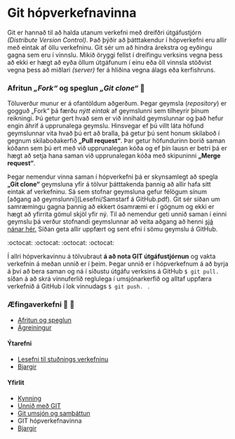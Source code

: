 # Git hópverkefnavinna 

Git er hannað til að halda utanum verkefni með dreifðri útgáfustjórn _(Distribute Version Control)_. Það þýðir að þátttakendur í hópverkefni eru allir með eintak af öllu verkefninu. Git sér um að hindra árekstra og eyðingu gagna sem eru í vinnslu. Mikið öryggi fellst í dreifingu verksins vegna þess að ekki er hægt að eyða öllum útgáfunum í einu eða öll vinnsla stöðvist vegna þess að miðlari _(server)_ fer á hliðina vegna álags eða kerfishruns.

### Afritun _„Fork“_ og speglun _„Git clone“_  :couple:
Töluverður munur er á ofantöldum aðgerðum. Þegar geymsla (_repository_) er gogguð „Fork“ þá færðu _nýtt eintak_ af geymslunni sem tilheyrir þínum reikningi. Þú getur gert hvað sem er við innihald geymslunnar og það hefur engin áhrif á upprunalega geymslu. Hinsvegar ef þú villt láta höfund geymslunnar vita hvað þú ert að bralla, þá getur þú sent honum skilaboð í gegnum skilaboðakerfið **„Pull request“**. Þar getur höfundurinn borið saman kóðann sem þú ert með við upprunalegan kóða og ef þín lausn er betri þá er hægt að setja hana saman við upprunalegan kóða með skipuninni **„Merge request“**.

Þegar nemendur vinna saman í hópverkefni þá er skynsamlegt að spegla **„Git clone“** geymsluna yfir á tölvur þátttakenda þannig að allir hafa sitt eintak af verkefninu. Sá sem stofnar geymsluna gefur félögum sínum [aðgang að geymslunni](Lesefni/Samstarf á GitHub.pdf). Git sér síðan um samræmingu gagna þannig að ekkert ósamræmi er í gögnum og ekki er hægt að yfirrita gömul skjöl yfir ný. Til að nemendur geti unnið saman í einni geymslu þá verður stofnandi geymslunnar að veita aðgang að henni [sjá nánar hér.](https://github.com/vefhonnun/Git-aefingaverkefni/blob/master/Lesefni/Samstarf%20%C3%A1%20GitHub.pdf) Síðan geta allir uppfært og sent efni í sömu geymslu á GitHub. 

:octocat: :octocat: :octocat: :octocat:

Í allri hópverkavinnu á tölvubraut **á að nota GIT útgáfustjórnun** og vakta verkefnin á meðan unnið er í þeim. Þegar unnið er í hópverkefnum á að byrja á því að bera saman og ná í síðustu útgáfu verksins á GitHub ```$ git pull. ``` síðan á að skrá vinnuferlið reglulega  í umsjónarkerfið og alltaf uppfæra verkefnið á GitHub í lok vinnudags ```$ git push. ``` .

### Æfingaverkefni :running: :running:
* [Afritun og speglun](Afritun.md)
* [Ágreiningur](Ágreiningur.md)

#### Ýtarefni
* [Lesefni til stuðnings verkefninu](Lesefni/)
* [Bjargir](Bjargir.md)

#### Yfirlit
* [Kynning](README.md)
* [Unnið með GIT](Git.md)
* [Git umsjón og samþáttun](Umsjón.md)
* GIT hópverkefnavinna
* [Bjargir](Bjargir.md)
